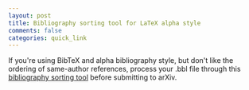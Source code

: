 ```yaml
---
layout: post
title: Bibliography sorting tool for LaTeX alpha style
comments: false
categories: quick_link
---
```


<div>If you're using BibTeX and alpha bibliography style, but don't like the ordering of same-author references, process your .bbl file through this <a href="{{site.url}}/simulations/2025-07-12-bbl_sorting_tool/">bibliography sorting tool</a> before submitting to arXiv.</div>
